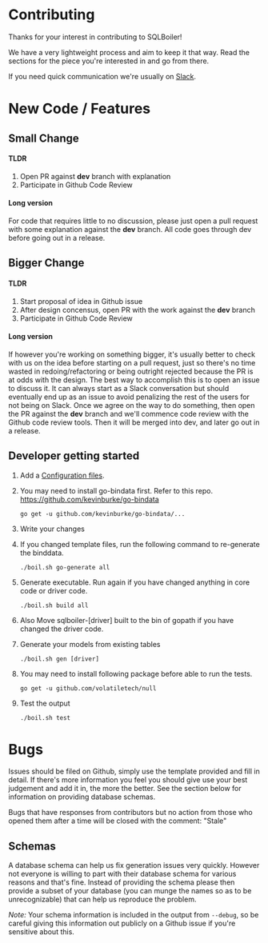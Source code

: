# Contributing

Thanks for your interest in contributing to SQLBoiler!

We have a very lightweight process and aim to keep it that way.
Read the sections for the piece you're interested in and go from
there.

If you need quick communication we're usually on [Slack](https://sqlboiler.from-the.cloud).

# New Code / Features

## Small Change

#### TLDR

1. Open PR against **dev** branch with explanation
1. Participate in Github Code Review

#### Long version

For code that requires little to no discussion, please just open a pull request with some
explanation against the **dev** branch. All code goes through dev before going out in a release.

## Bigger Change

#### TLDR

1. Start proposal of idea in Github issue
1. After design concensus, open PR with the work against the **dev** branch
1. Participate in Github Code Review

#### Long version

If however you're working on something bigger, it's usually better to check with us on the idea
before starting on a pull request, just so there's no time wasted in redoing/refactoring or being
outright rejected because the PR is at odds with the design. The best way to accomplish this is to
open an issue to discuss it. It can always start as a Slack conversation but should eventually end
up as an issue to avoid penalizing the rest of the users for not being on Slack. Once we agree on
the way to do something, then open the PR against the **dev** branch and we'll commence code review
with the Github code review tools. Then it will be merged into dev, and later go out in a release.

## Developer getting started

1. Add a [Configuration files](https://github.com/volatiletech/sqlboiler#configuration).
1. You may need to install go-bindata first. Refer to this repo. https://github.com/kevinburke/go-bindata

   ```
   go get -u github.com/kevinburke/go-bindata/...
   ```

1. Write your changes
1. If you changed template files, run the following command to re-generate the binddata.

   ```
   ./boil.sh go-generate all
   ```

1. Generate executable. Run again if you have changed anything in core code or driver code.
   ```
   ./boil.sh build all
   ```

1. Also Move sqlboiler-[driver] built to the bin of gopath if you have changed the driver code.

1. Generate your models from existing tables

   ```
   ./boil.sh gen [driver]
   ```

1. You may need to install following package before able to run the tests.

   ```
   go get -u github.com/volatiletech/null
   ```

1. Test the output

   ```
   ./boil.sh test
   ```


# Bugs

Issues should be filed on Github, simply use the template provided and fill in detail. If there's
more information you feel you should give use your best judgement and add it in, the more the better.
See the section below for information on providing database schemas.

Bugs that have responses from contributors but no action from those who opened them after a time
will be closed with the comment: "Stale"

## Schemas

A database schema can help us fix generation issues very quickly. However not everyone is willing to part
with their database schema for various reasons and that's fine. Instead of providing the schema please
then provide a subset of your database (you can munge the names so as to be unrecognizable) that can
help us reproduce the problem.

_Note:_ Your schema information is included in the output from `--debug`, so be careful giving this
information out publicly on a Github issue if you're sensitive about this.
